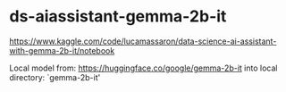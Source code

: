 # ds-aiassistant-gemma-2b-it

https://www.kaggle.com/code/lucamassaron/data-science-ai-assistant-with-gemma-2b-it/notebook


Local model from: https://huggingface.co/google/gemma-2b-it into local directory: `gemma-2b-it'
